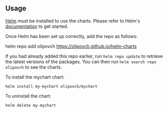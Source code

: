 ## Usage

[Helm](https://helm.sh) must be installed to use the charts.  Please refer to
Helm's [documentation](https://helm.sh/docs) to get started.

Once Helm has been set up correctly, add the repo as follows:

  helm repo add olipovch https://olipovch.github.io/helm-charts

If you had already added this repo earlier, run `helm repo update` to retrieve
the latest versions of the packages.  You can then run `helm search repo
olipovch` to see the charts.

To install the mychart chart:

    helm install my-mychart olipovch/mychart

To uninstall the chart:

    helm delete my-mychart
